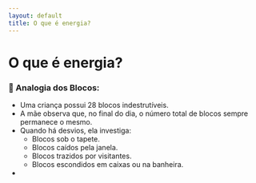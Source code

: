 ```yaml
---
layout: default
title: O que é energia?
---
```


# O que é energia?
### 📌 Analogia dos Blocos:

- Uma criança possui 28 blocos indestrutíveis.
- A mãe observa que, no final do dia, o número total de blocos sempre permanece o mesmo.
- Quando há desvios, ela investiga:
  - Blocos sob o tapete.
  - Blocos caídos pela janela.
  - Blocos trazidos por visitantes.
  - Blocos escondidos em caixas ou na banheira.
-
